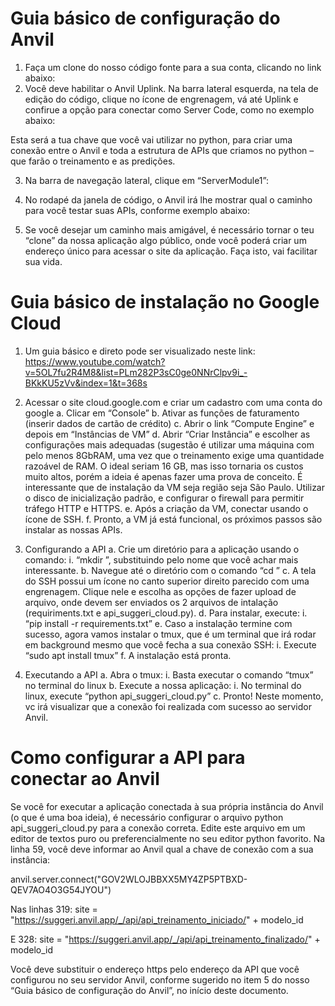 # Guia básico de configuração do Anvil

1)	Faça um clone do nosso código fonte para a sua conta, clicando no link abaixo:
2)	Você deve habilitar o Anvil Uplink. Na barra lateral esquerda, na tela de edição do código, clique no ícone de engrenagem, vá até Uplink e confirue a opção para conectar como Server Code, como no exemplo abaixo:

 
Esta será a tua chave que você vai utilizar no python, para criar uma conexão entre o Anvil e toda a estrutura de APIs que criamos no python – que farão o treinamento e as predições.

3)	Na barra de navegação lateral, clique em “ServerModule1”:

 

4)	No rodapé da janela de código, o Anvil irá lhe mostrar qual o caminho para você testar suas APIs, conforme exemplo abaixo:

 
 
5)	Se você desejar um caminho mais amigável, é necessário tornar o teu “clone” da nossa aplicação algo público, onde você poderá criar um endereço único para acessar o site da aplicação. Faça isto, vai facilitar sua vida.

# Guia básico de instalação no Google Cloud

1)	Um guia básico e direto pode ser visualizado neste link: https://www.youtube.com/watch?v=5OL7fu2R4M8&list=PLm282P3sC0ge0NNrClpv9i_-BKkKU5zVv&index=1&t=368s

2)	Acessar o site cloud.google.com e criar um cadastro com uma conta do google
a.	Clicar em “Console”
b.	Ativar as funções de faturamento (inserir dados de cartão de crédito)
c.	Abrir o link “Compute Engine” e depois em “Instâncias de VM”
d.	Abrir “Criar Instância” e escolher as configurações mais adequadas (sugestão é utilizar uma máquina com pelo menos 8GbRAM, uma vez que o treinamento exige uma quantidade razoável de RAM. O ideal seriam 16 GB, mas isso tornaria os custos muito altos, porém a ideia é apenas fazer uma prova de conceito. É interessante que de instalação da VM seja região seja São Paulo. Utilizar o disco  de inicialização padrão, e configurar o firewall para permitir tráfego HTTP e HTTPS. 
e.	Após a criação da VM, conectar usando o ícone de SSH.
f.	Pronto, a VM já está funcional, os próximos passos são instalar as nossas APIs.

3)	Configurando a API
a.	Crie um diretório para a aplicação usando o comando:
i.	“mkdir <nome>”, substituindo <nome> pelo nome que você achar mais interessante.
b.	Navegue até o diretório com o comando “cd <nome>”
c.	A tela do SSH possui um ícone no canto superior direito parecido com uma engrenagem. Clique nele e escolha as opções de fazer upload de arquivo, onde devem ser enviados os 2 arquivos de intalação (requiriments.txt e api_suggeri_cloud.py).
d.	Para instalar, execute:
i.	“pip install -r requirements.txt”
e.	Caso a instalação termine com sucesso, agora vamos instalar o tmux, que é um terminal que irá rodar em background mesmo que você fecha a sua conexão SSH:
i.	Execute “sudo apt install tmux”
f.	A instalação está pronta.

4)	Executando a API
a.	Abra o tmux:
i.	Basta executar o comando “tmux” no terminal do linux
b.	Execute a nossa aplicação:
i.	No terminal do linux, execute “python api_suggeri_cloud.py”
c.	Pronto! Neste momento, vc irá visualizar que a conexão foi realizada com sucesso ao servidor Anvil.



# Como configurar a API para conectar ao Anvil

Se você for executar a aplicação conectada à sua própria instância do Anvil (o que é uma boa ideia), é necessário configurar o arquivo python api_suggeri_cloud.py para a conexão correta.
Edite este arquivo em um editor de textos puro ou preferencialmente no seu editor python favorito.
Na linha 59, você deve informar ao Anvil qual a chave de conexão com a sua instância:

anvil.server.connect("GOV2WLOJBBXX5MY4ZP5PTBXD-QEV7AO4O3G54JYOU")

Nas linhas 319:
site = "https://suggeri.anvil.app/_/api/api_treinamento_iniciado/" + modelo_id

E 328:
site = "https://suggeri.anvil.app/_/api/api_treinamento_finalizado/" + modelo_id

Você deve substituir o endereço https pelo endereço da API que você configurou no seu servidor Anvil, conforme sugerido no item 5 do nosso “Guia básico de configuração do Anvil”, no início deste documento.




